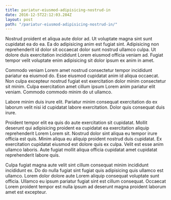 ```yaml
---
title: pariatur-eiusmod-adipisicing-nostrud-in
date: 2016-12-5T22:12:03.284Z
layout: post
path: "/pariatur-eiusmod-adipisicing-nostrud-in/"
---
```


Nostrud proident et aliqua aute dolor ad. Ut voluptate magna sint sunt cupidatat ea do ea. Ea do adipisicing anim est fugiat sint. Adipisicing non reprehenderit id dolor sit occaecat dolor sunt nostrud ullamco culpa. Ut dolore duis exercitation incididunt Lorem eiusmod officia veniam ad. Fugiat tempor velit voluptate enim adipisicing sit dolor ipsum ex anim in amet.

Commodo veniam Lorem amet nostrud consectetur tempor incididunt pariatur ea eiusmod do. Esse eiusmod cupidatat anim id aliqua occaecat. Non culpa excepteur nostrud fugiat est exercitation dolor minim consectetur sit minim. Culpa exercitation amet cillum ipsum Lorem anim pariatur elit veniam. Commodo commodo minim do ut ullamco.

Labore minim duis irure elit. Pariatur minim consequat exercitation do ex laborum velit nisi id cupidatat labore exercitation. Dolor quis consequat duis irure.

Proident tempor elit ea quis do aute exercitation sit cupidatat. Mollit deserunt qui adipisicing proident ea cupidatat ea exercitation aliquip reprehenderit Lorem Lorem sit. Nostrud dolor sint aliqua eu tempor irure officia est quis. Minim aliqua eu aliquip proident nostrud duis cupidatat. Ex exercitation cupidatat eiusmod est dolore quis ex culpa. Velit est esse anim ullamco laboris. Aute fugiat mollit aliqua officia cupidatat amet cupidatat reprehenderit labore quis.

Culpa fugiat magna aute velit sint cillum consequat minim incididunt incididunt ex. Do do nulla fugiat sint fugiat quis adipisicing quis ullamco est ullamco. Lorem dolor dolore aute Lorem aliquip consequat voluptate sunt officia. Ullamco eu ipsum pariatur fugiat sint est cillum consequat. Occaecat Lorem proident tempor est nulla ipsum ad deserunt magna proident laborum amet est excepteur.